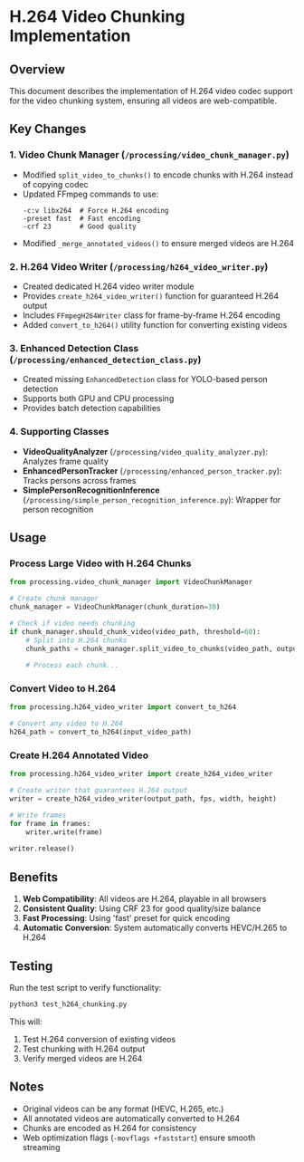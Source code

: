 # H.264 Video Chunking Implementation

## Overview
This document describes the implementation of H.264 video codec support for the video chunking system, ensuring all videos are web-compatible.

## Key Changes

### 1. Video Chunk Manager (`/processing/video_chunk_manager.py`)
- Modified `split_video_to_chunks()` to encode chunks with H.264 instead of copying codec
- Updated FFmpeg commands to use:
  ```
  -c:v libx264  # Force H.264 encoding
  -preset fast  # Fast encoding
  -crf 23       # Good quality
  ```
- Modified `_merge_annotated_videos()` to ensure merged videos are H.264

### 2. H.264 Video Writer (`/processing/h264_video_writer.py`)
- Created dedicated H.264 video writer module
- Provides `create_h264_video_writer()` function for guaranteed H.264 output
- Includes `FFmpegH264Writer` class for frame-by-frame H.264 encoding
- Added `convert_to_h264()` utility function for converting existing videos

### 3. Enhanced Detection Class (`/processing/enhanced_detection_class.py`)
- Created missing `EnhancedDetection` class for YOLO-based person detection
- Supports both GPU and CPU processing
- Provides batch detection capabilities

### 4. Supporting Classes
- **VideoQualityAnalyzer** (`/processing/video_quality_analyzer.py`): Analyzes frame quality
- **EnhancedPersonTracker** (`/processing/enhanced_person_tracker.py`): Tracks persons across frames
- **SimplePersonRecognitionInference** (`/processing/simple_person_recognition_inference.py`): Wrapper for person recognition

## Usage

### Process Large Video with H.264 Chunks
```python
from processing.video_chunk_manager import VideoChunkManager

# Create chunk manager
chunk_manager = VideoChunkManager(chunk_duration=30)

# Check if video needs chunking
if chunk_manager.should_chunk_video(video_path, threshold=60):
    # Split into H.264 chunks
    chunk_paths = chunk_manager.split_video_to_chunks(video_path, output_dir)
    
    # Process each chunk...
```

### Convert Video to H.264
```python
from processing.h264_video_writer import convert_to_h264

# Convert any video to H.264
h264_path = convert_to_h264(input_video_path)
```

### Create H.264 Annotated Video
```python
from processing.h264_video_writer import create_h264_video_writer

# Create writer that guarantees H.264 output
writer = create_h264_video_writer(output_path, fps, width, height)

# Write frames
for frame in frames:
    writer.write(frame)
    
writer.release()
```

## Benefits

1. **Web Compatibility**: All videos are H.264, playable in all browsers
2. **Consistent Quality**: Using CRF 23 for good quality/size balance
3. **Fast Processing**: Using 'fast' preset for quick encoding
4. **Automatic Conversion**: System automatically converts HEVC/H.265 to H.264

## Testing

Run the test script to verify functionality:
```bash
python3 test_h264_chunking.py
```

This will:
1. Test H.264 conversion of existing videos
2. Test chunking with H.264 output
3. Verify merged videos are H.264

## Notes

- Original videos can be any format (HEVC, H.265, etc.)
- All annotated videos are automatically converted to H.264
- Chunks are encoded as H.264 for consistency
- Web optimization flags (`-movflags +faststart`) ensure smooth streaming